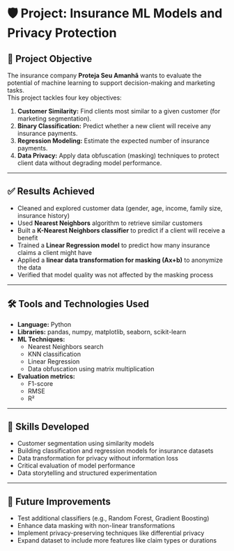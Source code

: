 # 🛡️ Project: Insurance ML Models and Privacy Protection

## 🎯 Project Objective  
The insurance company **Proteja Seu Amanhã** wants to evaluate the potential of machine learning to support decision-making and marketing tasks.  
This project tackles four key objectives:

1. **Customer Similarity:** Find clients most similar to a given customer (for marketing segmentation).
2. **Binary Classification:** Predict whether a new client will receive any insurance payments.
3. **Regression Modeling:** Estimate the expected number of insurance payments.
4. **Data Privacy:** Apply data obfuscation (masking) techniques to protect client data without degrading model performance.

---

## ✅ Results Achieved  
- Cleaned and explored customer data (gender, age, income, family size, insurance history)  
- Used **Nearest Neighbors** algorithm to retrieve similar customers  
- Built a **K-Nearest Neighbors classifier** to predict if a client will receive a benefit  
- Trained a **Linear Regression model** to predict how many insurance claims a client might have  
- Applied a **linear data transformation for masking (Ax+b)** to anonymize the data  
- Verified that model quality was not affected by the masking process

---

## 🛠️ Tools and Technologies Used  
- **Language:** Python  
- **Libraries:** pandas, numpy, matplotlib, seaborn, scikit-learn  
- **ML Techniques:**
  - Nearest Neighbors search
  - KNN classification
  - Linear Regression
  - Data obfuscation using matrix multiplication
- **Evaluation metrics:**
  - F1-score
  - RMSE
  - R²

---

## 🚀 Skills Developed  
- Customer segmentation using similarity models  
- Building classification and regression models for insurance datasets  
- Data transformation for privacy without information loss  
- Critical evaluation of model performance  
- Data storytelling and structured experimentation

---

## 🔧 Future Improvements  
- Test additional classifiers (e.g., Random Forest, Gradient Boosting)  
- Enhance data masking with non-linear transformations  
- Implement privacy-preserving techniques like differential privacy  
- Expand dataset to include more features like claim types or durations
